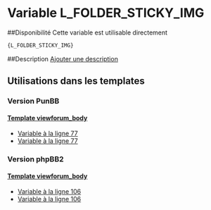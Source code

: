 # Variable L_FOLDER_STICKY_IMG

##Disponibilité
Cette variable est utilisable directement

```html
{L_FOLDER_STICKY_IMG}
```

##Description
[Ajouter une description](https://fa-tvars.appspot.com/var/L_FOLDER_STICKY_IMG)

## Utilisations dans les templates

### Version PunBB

#### [Template viewforum_body](punbb/viewforum_body.md#readme)
* [Variable &agrave; la ligne 77](../punbb/viewforum_body.tpl#L77)
* [Variable &agrave; la ligne 77](../punbb/viewforum_body.tpl#L77)

### Version phpBB2

#### [Template viewforum_body](subsilver/viewforum_body.md#readme)
* [Variable &agrave; la ligne 106](../subsilver/viewforum_body.tpl#L106)
* [Variable &agrave; la ligne 106](../subsilver/viewforum_body.tpl#L106)